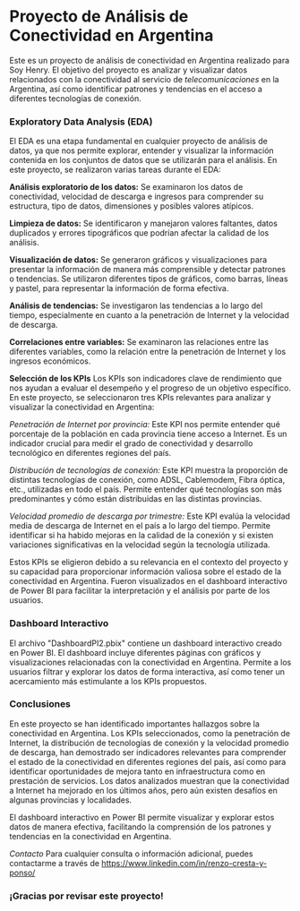 # **Proyecto de Análisis de Conectividad en Argentina**
Este es un proyecto de análisis de conectividad en Argentina realizado para Soy Henry. El objetivo del proyecto es analizar y visualizar datos relacionados con la conectividad al servicio de *telecomunicaciones* en la Argentina, así como identificar patrones y tendencias en el acceso a diferentes tecnologías de conexión.

### **Exploratory Data Analysis (EDA)**
El EDA es una etapa fundamental en cualquier proyecto de análisis de datos, ya que nos permite explorar, entender y visualizar la información contenida en los conjuntos de datos que se utilizarán para el análisis. En este proyecto, se realizaron varias tareas durante el EDA:

**Análisis exploratorio de los datos:** Se examinaron los datos de conectividad, velocidad de descarga e ingresos para comprender su estructura, tipo de datos, dimensiones y posibles valores atípicos.

**Limpieza de datos:** Se identificaron y manejaron valores faltantes, datos duplicados y errores tipográficos que podrían afectar la calidad de los análisis.

**Visualización de datos:** Se generaron gráficos y visualizaciones para presentar la información de manera más comprensible y detectar patrones o tendencias. Se utilizaron diferentes tipos de gráficos, como barras, líneas y pastel, para representar la información de forma efectiva.

**Análisis de tendencias:** Se investigaron las tendencias a lo largo del tiempo, especialmente en cuanto a la penetración de Internet y la velocidad de descarga.

**Correlaciones entre variables:** Se examinaron las relaciones entre las diferentes variables, como la relación entre la penetración de Internet y los ingresos económicos.

**Selección de los KPIs**
Los KPIs son indicadores clave de rendimiento que nos ayudan a evaluar el desempeño y el progreso de un objetivo específico. En este proyecto, se seleccionaron tres KPIs relevantes para analizar y visualizar la conectividad en Argentina:

*Penetración de Internet por provincia:* Este KPI nos permite entender qué porcentaje de la población en cada provincia tiene acceso a Internet. Es un indicador crucial para medir el grado de conectividad y desarrollo tecnológico en diferentes regiones del país.

*Distribución de tecnologías de conexión:* Este KPI muestra la proporción de distintas tecnologías de conexión, como ADSL, Cablemodem, Fibra óptica, etc., utilizadas en todo el país. Permite entender qué tecnologías son más predominantes y cómo están distribuidas en las distintas provincias.

*Velocidad promedio de descarga por trimestre:* Este KPI evalúa la velocidad media de descarga de Internet en el país a lo largo del tiempo. Permite identificar si ha habido mejoras en la calidad de la conexión y si existen variaciones significativas en la velocidad según la tecnología utilizada.

Estos KPIs se eligieron debido a su relevancia en el contexto del proyecto y su capacidad para proporcionar información valiosa sobre el estado de la conectividad en Argentina. Fueron visualizados en el dashboard interactivo de Power BI para facilitar la interpretación y el análisis por parte de los usuarios.

### **Dashboard Interactivo**
El archivo "DashboardPI2.pbix" contiene un dashboard interactivo creado en Power BI. El dashboard incluye diferentes páginas con gráficos y visualizaciones relacionadas con la conectividad en Argentina. Permite a los usuarios filtrar y explorar los datos de forma interactiva, así como tener un acercamiento más estimulante a los KPIs propuestos.

### **Conclusiones**
En este proyecto se han identificado importantes hallazgos sobre la conectividad en Argentina. Los KPIs seleccionados, como la penetración de Internet, la distribución de tecnologías de conexión y la velocidad promedio de descarga, han demostrado ser indicadores relevantes para comprender el estado de la conectividad en diferentes regiones del país, así como para identificar oportunidades de mejora tanto en infraestructura como en prestación de servicios. Los datos analizados muestran que la conectividad a Internet ha mejorado en los últimos años, pero aún existen desafíos en algunas provincias y localidades.

El dashboard interactivo en Power BI permite visualizar y explorar estos datos de manera efectiva, facilitando la comprensión de los patrones y tendencias en la conectividad en Argentina.

*Contacto*
Para cualquier consulta o información adicional, puedes contactarme a través de https://www.linkedin.com/in/renzo-cresta-y-ponso/

### ¡Gracias por revisar este proyecto!